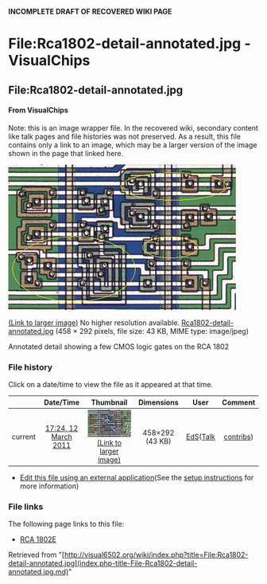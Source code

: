 **INCOMPLETE DRAFT OF RECOVERED WIKI PAGE**

# File:Rca1802-detail-annotated.jpg - VisualChips

## File:Rca1802-detail-annotated.jpg

#### From VisualChips


Note: this is an image wrapper file. In the recovered wiki,
secondary content like talk pages and file histories was
not preserved. As a result, this file contains only a link
to an image, which may be a larger version of the image shown
in the page that linked here.

![File:Rca1802-detail-annotated.jpg](images/f/f4/Rca1802-detail-annotated.jpg)

[(Link to larger image)](images/f/f4/Rca1802-detail-annotated.jpg)
No higher resolution available.
[Rca1802-detail-annotated.jpg](images/f/f4/Rca1802-detail-annotated.jpg)‎ (458 × 292 pixels, file size: 43 KB, MIME type: image/jpeg)

Annotated detail showing a few CMOS logic gates on the RCA 1802

### File history

Click on a date/time to view the file as it appeared at that time.

| | Date/Time | Thumbnail | Dimensions | User | Comment |
|:---:|:---:|:---:|:---:|:---:|:---:|
| current | [17:24, 12 March 2011](images/f/f4/Rca1802-detail-annotated.jpg) | ![Thumbnail for version as of 17:24, 12 March 2011](images/thumb/f/f4/Rca1802-detail-annotated.jpg/120px-Rca1802-detail-annotated.jpg) [(Link to larger image)](images/f/f4/Rca1802-detail-annotated.jpg) | 458×292 (43 KB) | [EdS](index.php-title-User-EdS.md)([Talk](index.php-title-User_talk-EdS.md) | [contribs](./index.php%3Ftitle=Special:Contributions/EdS.md)) | (Annotated detail showing a few CMOS logic gates on the RCA 1802) |

- [Edit this file using an external application](index.php-title-File-Rca1802-detail-annotated.jpg.md)(See the [setup instructions](http://www.mediawiki.org/wiki/Manual:External_editors) for more information)

### File links

The following page links to this file:

- [RCA 1802E](index.php-title-RCA_1802E.md)

Retrieved from "[http://visual6502.org/wiki/index.php?title=File:Rca1802-detail-annotated.jpg](index.php-title-File-Rca1802-detail-annotated.jpg.md)"

